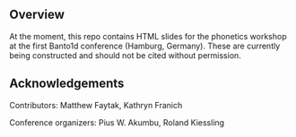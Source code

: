 ## Overview

At the moment, this repo contains HTML slides for the phonetics workshop at the first Banto1d conference (Hamburg, Germany). These are currently being constructed and should not be cited without permission.

## Acknowledgements

Contributors: Matthew Faytak, Kathryn Franich

Conference organizers: Pius W. Akumbu, Roland Kiessling